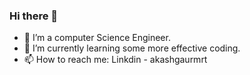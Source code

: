 ### Hi there 👋

- 🔭 I’m a computer Science Engineer.
- 🌱 I’m currently learning some more effective coding.
- 📫 How to reach me: Linkdin - akashgaurmrt

